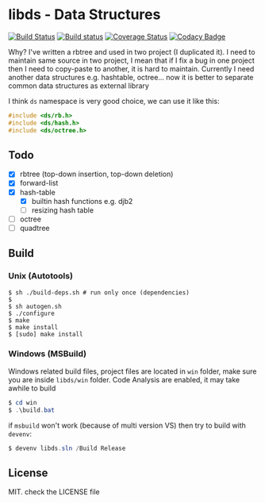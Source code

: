 # libds - Data Structures

[![Build Status](https://travis-ci.org/recp/libds.svg?branch=master)](https://travis-ci.org/recp/libds)
[![Build status](https://ci.appveyor.com/api/projects/status/yqpyll64woh39a23/branch/master?svg=true)](https://ci.appveyor.com/project/recp/libds/branch/master)
[![Coverage Status](https://coveralls.io/repos/github/recp/libds/badge.svg?branch=master)](https://coveralls.io/github/recp/libds?branch=master)
[![Codacy Badge](https://api.codacy.com/project/badge/Grade/50b73a3049b9497a97fe7468a9d79d08)](https://www.codacy.com/app/recp/libds?utm_source=github.com&amp;utm_medium=referral&amp;utm_content=recp/libds&amp;utm_campaign=Badge_Grade)

Why? I've written a rbtree and used in two project (I duplicated it).
I need to maintain same source in two project,
I mean that if I fix a bug in one project then I need to copy-paste to another, it is hard to maintain.
Currently I need another data structures e.g. hashtable, octree...
now it is better to separate common data structures as external library

I think `ds` namespace is very good choice, we can use it like this:
```C
#include <ds/rb.h>
#include <ds/hash.h>
#include <ds/octree.h>
```

## Todo
- [x] rbtree (top-down insertion, top-down deletion)
- [x] forward-list
- [x] hash-table
   - [x] builtin hash functions e.g. djb2
   - [ ] resizing hash table
- [ ] octree
- [ ] quadtree

## Build

### Unix (Autotools)

```text
$ sh ./build-deps.sh # run only once (dependencies)
$
$ sh autogen.sh
$ ./configure
$ make
$ make install
$ [sudo] make install
```

### Windows (MSBuild)
Windows related build files, project files are located in `win` folder,
make sure you are inside `libds/win` folder.
Code Analysis are enabled, it may take awhile to build

```Powershell
$ cd win
$ .\build.bat
```
if `msbuild` won't work (because of multi version VS) then try to build with `devenv`:
```Powershell
$ devenv libds.sln /Build Release
```

## License
MIT. check the LICENSE file
